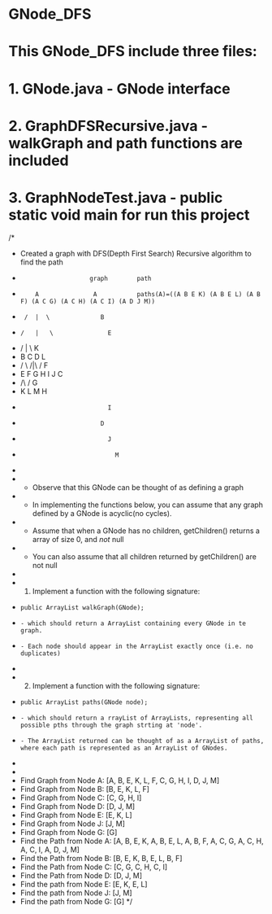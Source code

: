 # GNode_DFS
# This GNode_DFS include three files:
#   1. GNode.java - GNode interface
#   2. GraphDFSRecursive.java - walkGraph and path functions are included
#   3. GraphNodeTest.java - public static void main for run this project

/*
* Created a graph with DFS(Depth First Search) Recursive algorithm to find the path
*                        graph        path                    
*         A               A           paths(A)=((A B E K) (A B E L) (A B F) (A C G) (A C H) (A C I) (A D J M))
*      /  |  \              B
*     /   |   \               E
*    /    |    \                K
*   B     C     D               L
*  / \   /|\   /              F
*  E F  G H I  J            C
*  /\          /              G
*  K L        M               H
*                             I
*                           D
*                             J
*                               M                               
*                               
*  - Observe that this GNode can be thought of as defining a graph
*  - In implementing the functions below, you can assume that any graph defined by a GNode is acyclic(no cycles).
*  - Assume that when a GNode has no children, getChildren() returns a array of size 0, and *not* null
*  - You can also assume that all children returned by getChildren() are not null
*  
*  1) Implement a function with the following signature:
*     public ArrayList walkGraph(GNode);
*     - which should return a ArrayList containing every GNode in te graph.
*     - Each node should appear in the ArrayList exactly once (i.e. no duplicates)
*     
*  2) Implement a function with the following signature:
*     public ArrayList paths(GNode node);
*     - which should return a rrayList of ArrayLists, representing all possible pths through the graph strting at 'node'.
*     - The ArrayList returned can be thought of as a ArrayList of paths, where each path is represented as an ArrayList of GNodes.
* 
* <output>
* Find Graph from Node A: [A, B, E, K, L, F, C, G, H, I, D, J, M]
* Find Graph from Node B: [B, E, K, L, F]
* Find Graph from Node C: [C, G, H, I]
* Find Graph from Node D: [D, J, M]
* Find Graph from Node E: [E, K, L]
* Find Graph from Node J: [J, M]
* Find Graph from Node G: [G]
* Find the Path from Node A: [A, B, E, K, A, B, E, L, A, B, F, A, C, G, A, C, H, A, C, I, A, D, J, M]
* Find the Path from Node B: [B, E, K, B, E, L, B, F]
* Find the Path from Node C: [C, G, C, H, C, I]
* Find the Path from Node D: [D, J, M]
* Find the path from Node E: [E, K, E, L]
* Find the path from Node J: [J, M]
* Find the path from Node G: [G] 
*/
